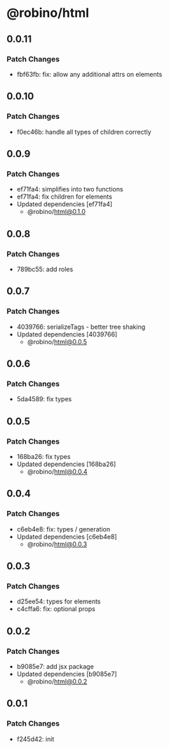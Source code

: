 # @robino/html

## 0.0.11

### Patch Changes

- fbf63fb: fix: allow any additional attrs on elements

## 0.0.10

### Patch Changes

- f0ec46b: handle all types of children correctly

## 0.0.9

### Patch Changes

- ef71fa4: simplifies into two functions
- ef71fa4: fix children for elements
- Updated dependencies [ef71fa4]
  - @robino/html@0.1.0

## 0.0.8

### Patch Changes

- 789bc55: add roles

## 0.0.7

### Patch Changes

- 4039766: serializeTags - better tree shaking
- Updated dependencies [4039766]
  - @robino/html@0.0.5

## 0.0.6

### Patch Changes

- 5da4589: fix types

## 0.0.5

### Patch Changes

- 168ba26: fix types
- Updated dependencies [168ba26]
  - @robino/html@0.0.4

## 0.0.4

### Patch Changes

- c6eb4e8: fix: types / generation
- Updated dependencies [c6eb4e8]
  - @robino/html@0.0.3

## 0.0.3

### Patch Changes

- d25ee54: types for elements
- c4cffa6: fix: optional props

## 0.0.2

### Patch Changes

- b9085e7: add jsx package
- Updated dependencies [b9085e7]
  - @robino/html@0.0.2

## 0.0.1

### Patch Changes

- f245d42: init
